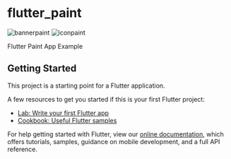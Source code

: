 # flutter_paint

![bannerpaint](https://user-images.githubusercontent.com/71002261/126436655-8b0b1174-b3c4-49ff-b6ce-790855af407c.png)
![iconpaint](https://user-images.githubusercontent.com/71002261/126436659-a3bb3b59-24c7-44e3-ac1a-7c8d1fd5d395.png)



Flutter Paint App Example

## Getting Started

This project is a starting point for a Flutter application.

A few resources to get you started if this is your first Flutter project:

- [Lab: Write your first Flutter app](https://flutter.dev/docs/get-started/codelab)
- [Cookbook: Useful Flutter samples](https://flutter.dev/docs/cookbook)

For help getting started with Flutter, view our
[online documentation](https://flutter.dev/docs), which offers tutorials,
samples, guidance on mobile development, and a full API reference.
